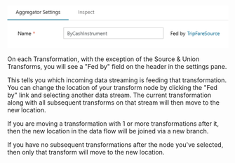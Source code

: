 ![Agg Transformation options](../images/agghead.png "aggregator header")

On each Transformation, with the exception of the Source & Union Transforms, you will see a "Fed by" field on the header in the settings pane.

This tells you which incoming data streaming is feeding that transformation. You can change the location of your transform node by clicking
the "Fed by" link and selecting another data stream. The current transformation along with all subsequent transforms on that stream will then
move to the new location.

If you are moving a transformation with 1 or more transformations after it, then the new location in the data flow will be joined via a new branch.

If you have no subsequent transformations after the node you've selected, then only that transform will move to the new location.
